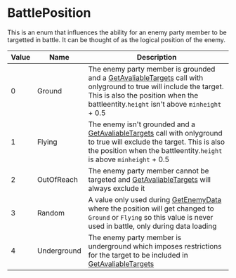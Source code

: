 # BattlePosition
This is an enum that influences the ability for an enemy party member to be targetted in battle. It can be thought of as the logical position of the enemy.

|Value|Name|Description|
|-----|----|-----------|
|0|Ground|The enemy party member is grounded and a [GetAvaliableTargets](GetAvaliableTargets.md) call with onlyground to true will include the target. This is also the position when the battleentity.`height` isn't above `minheight` + 0.5|
|1|Flying|The enemy isn't grounded and a [GetAvaliableTargets](GetAvaliableTargets.md) call with onlyground to true will exclude the target. This is also the position when the battleentity.`height` is above `minheight` + 0.5|
|2|OutOfReach|The enemy party member cannot be targeted and [GetAvaliableTargets](GetAvaliableTargets.md) will always exclude it|
|3|Random|A value only used during [GetEnemyData](../../TextAsset%20Data/Enemies%20data.md#getenemydata) where the position will get changed to `Ground` or `Flying` so this value is never used in battle, only during data loading|
|4|Underground|The enemy party member is underground which imposes restrictions for the target to be included in [GetAvaliableTargets](GetAvaliableTargets.md)|
